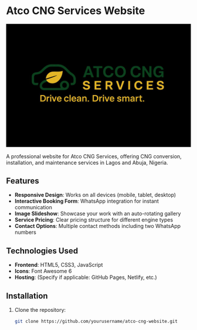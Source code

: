 # Atco CNG Services Website

![Atco CNG Services Logo](/atco.jpg)

A professional website for Atco CNG Services, offering CNG conversion, installation, and maintenance services in Lagos and Abuja, Nigeria.

## Features

- **Responsive Design**: Works on all devices (mobile, tablet, desktop)
- **Interactive Booking Form**: WhatsApp integration for instant communication
- **Image Slideshow**: Showcase your work with an auto-rotating gallery
- **Service Pricing**: Clear pricing structure for different engine types
- **Contact Options**: Multiple contact methods including two WhatsApp numbers

## Technologies Used

- **Frontend**: HTML5, CSS3, JavaScript
- **Icons**: Font Awesome 6
- **Hosting**: (Specify if applicable: GitHub Pages, Netlify, etc.)

## Installation

1. Clone the repository:
   ```bash
   git clone https://github.com/yourusername/atco-cng-website.git